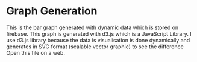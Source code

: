 # Graph Generation

This is the bar graph generated with dynamic data which is stored on firebase. 
This graph is generated with d3.js which is a JavaScript Library. I use d3.js library because the data is visualisation is done dynamically and generates in SVG format (scalable vector graphic) to see the difference Open this file on a web.
